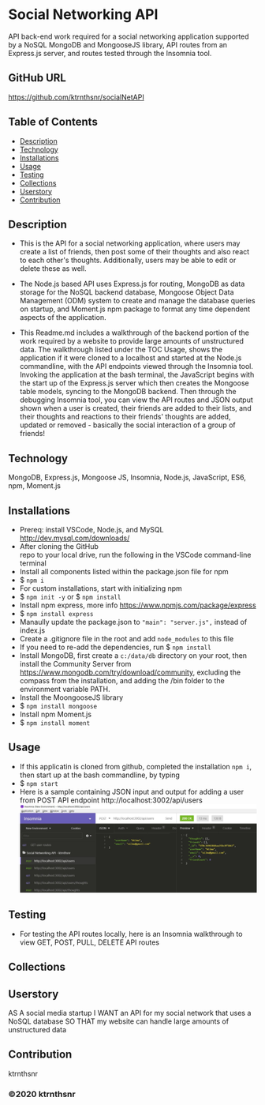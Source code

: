 ﻿# Social Networking API
API back-end work required for a social networking application supported by a NoSQL MongoDB and MongooseJS library, API routes from an Express.js server, and routes tested through the Insomnia tool.

## GitHub URL

https://github.com/ktrnthsnr/socialNetAPI


## Table of Contents

* [Description](#description)
* [Technology](#technology)
* [Installations](#installations)
* [Usage](#usage)
* [Testing](#testing)
* [Collections](#collections)
* [Userstory](#Userstory)
* [Contribution](#contribution)

## Description

- This is the API for a social networking application, where users may create a list of friends, then post some of their thoughts and also react to each other's thoughts. Additionally, users may be able to edit or delete these as well. 

- The Node.js based API uses Express.js for routing, MongoDB as data storage for the NoSQL backend database, Mongoose Object Data Management (ODM) system to create and manage the database queries on startup, and Moment.js npm package to format any time dependent aspects of the application. 

- This Readme.md includes a walkthrough of the backend portion of the work required by a website to provide large amounts of unstructured data.  The walkthrough listed under the TOC Usage, shows the application if it were cloned to a localhost and started at the Node.js commandline, with the API endpoints viewed through the Insomnia tool. Invoking the application at the bash terminal, the JavaScript begins with the start up of the Express.js server which then creates the Mongoose table models, syncing to the MongoDB backend. Then through the debugging Insomnia tool, you can view the API routes and JSON output shown when a user is created, their friends are added to their lists, and their thoughts and reactions to their friends' thoughts are added, updated or removed - basically the social interaction of a group of friends!

## Technology

MongoDB, Express.js, Mongoose JS, Insomnia, Node.js, JavaScript, ES6, npm, Moment.js

## Installations

- Prereq: install VSCode, Node.js, and MySQL http://dev.mysql.com/downloads/
- After cloning the GitHub repo to your local drive, run the following in the VSCode command-line terminal
- Install all components listed within the package.json file for npm
- $ `npm i`
- For custom installations, start with initializing npm
- $ `npm init -y` or $ `npm install`
- Install npm express, more info https://www.npmjs.com/package/express
- $ `npm install express`
- Manaully update the package.json to  `"main": "server.js",` instead of index.js
- Create a .gitignore file in the root and add `node_modules` to this file
- If you need to re-add the dependencies, run $ `npm install`
- Install MongoDB, first create a `c:/data/db` directory on your root, then install the Community Server from https://www.mongodb.com/try/download/community, excluding the compass from the installation, and adding the /bin folder to the environment variable PATH.
- Install the MoongooseJS library
- $ `npm install mongoose`
- Install npm Moment.js
- $ `npm install moment`

## Usage

- If this applicatin is cloned from github, completed the installation `npm i`, then start up at the bash commandline, by typing
- $ `npm start`
- Here is a sample containing JSON input and output for adding a user from POST API endpoint http://localhost:3002/api/users
![PostUser](./img/POSTuser.jpg "post user")


## Testing

- For testing the API routes locally, here is an Insomnia walkthrough to view GET, POST, PULL, DELETE API routes
<insert Screencastify link>

## Collections

## Userstory
AS A social media startup
I WANT an API for my social network that uses a NoSQL database
SO THAT my website can handle large amounts of unstructured data

## Contribution

ktrnthsnr

### ©️2020 ktrnthsnr
